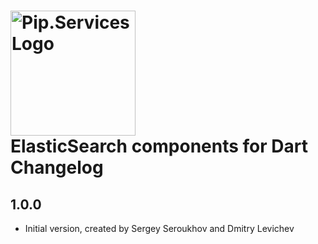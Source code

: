 # <img src="https://uploads-ssl.webflow.com/5ea5d3315186cf5ec60c3ee4/5edf1c94ce4c859f2b188094_logo.svg" alt="Pip.Services Logo" width="200"> <br/> ElasticSearch components for Dart Changelog

## 1.0.0

- Initial version, created by Sergey Seroukhov and Dmitry Levichev
